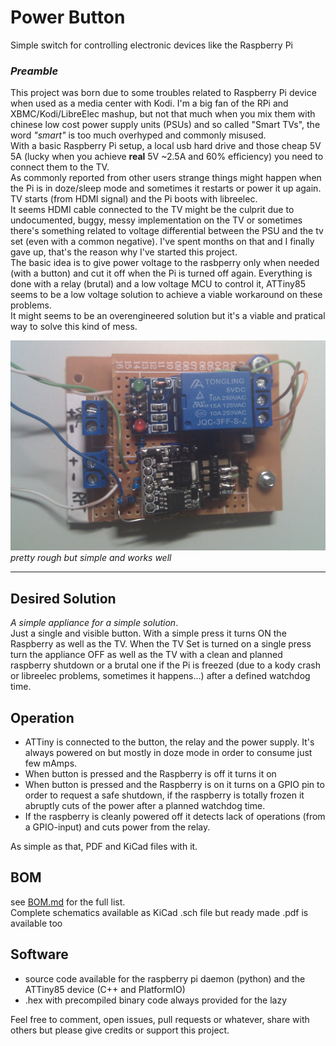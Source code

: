 # Power Button
Simple switch for controlling electronic devices like the Raspberry Pi

### *Preamble*
This project was born due to some troubles related to Raspberry Pi device when used as a media
center with Kodi. I'm a big fan of the RPi and XBMC/Kodi/LibreElec mashup, but not that much when
you mix them with chinese low cost power supply units (PSUs) and so called "Smart TVs", the word
_"smart"_ is too much overhyped and commonly misused.  
With a basic Raspberry Pi setup, a local usb hard drive and those cheap 5V 5A (lucky when you achieve
**real** 5V ~2.5A and 60% efficiency) you need to connect them to the TV.  
As commonly reported from
other users strange things might happen when the Pi is in doze/sleep mode and sometimes it restarts
or power it up again. TV starts (from HDMI signal) and the Pi boots with libreelec.  
It seems HDMI cable connected to the TV might be the culprit due to undocumented, buggy,
messy implementation on the TV or sometimes there's something related to voltage differential
between the PSU and the tv set (even with a common negative).
I've spent months on that and I finally gave up, that's the reason why I've started this project.  
The basic idea is to give power voltage to the rasbperry only when needed (with a button) and cut it
off when the Pi is turned off again. Everything is done with a relay (brutal) and a low voltage MCU
to control it, ATTiny85 seems to be a low voltage solution to achieve a viable workaround 
on these problems.  
It might seems to be an overengineered solution but it's a viable and pratical way to solve this
kind of mess.

![Object preview](attiny85/preview.jpg)
_pretty rough but simple and works well_

---


## Desired Solution
_A simple appliance for a simple solution_.  
Just a single and visible button. With a simple press it turns ON the Raspberry as well as the TV.
When the TV Set is turned on a single press turn the appliance OFF as well as the TV
with a clean and planned raspberry shutdown or a brutal one if the Pi is freezed (due to a kody crash
or libreelec problems, sometimes it happens...) after a defined watchdog time.

## Operation
- ATTiny is connected to the button, the relay and the power supply. It's always powered on
but mostly in doze mode in order to consume just few mAmps.
- When button is pressed and the Raspberry is off it turns it on
- When button is pressed and the Raspberry is on it turns on a GPIO pin to order to request a safe
shutdown, if the raspberry is totally frozen it abruptly cuts of the power after a planned watchdog
time.
- If the raspberry is cleanly powered off it detects lack of operations (from a GPIO-input) and cuts
power from the relay.

As simple as that, PDF and KiCad files with it.

## BOM
see [BOM.md](attiny85/BOM.md) for the full list.  
Complete schematics available as KiCad .sch file but ready made .pdf is available too

## Software
- source code available for the raspberry pi daemon (python) and the ATTiny85 device (C++
and PlatformIO)
- .hex with precompiled binary code always provided for the lazy

Feel free to comment, open issues, pull requests or whatever, share with others but please give
credits or support this project.
